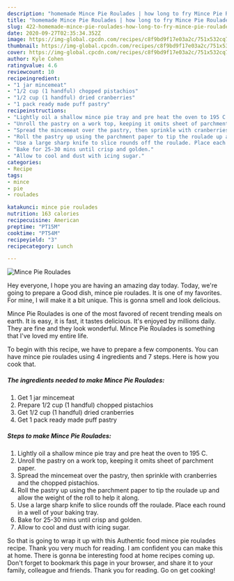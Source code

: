 ```yaml
---
description: "homemade Mince Pie Roulades | how long to fry Mince Pie Roulades"
title: "homemade Mince Pie Roulades | how long to fry Mince Pie Roulades"
slug: 422-homemade-mince-pie-roulades-how-long-to-fry-mince-pie-roulades
date: 2020-09-27T02:35:34.352Z
image: https://img-global.cpcdn.com/recipes/c8f9bd9f17e03a2c/751x532cq70/mince-pie-roulades-recipe-main-photo.jpg
thumbnail: https://img-global.cpcdn.com/recipes/c8f9bd9f17e03a2c/751x532cq70/mince-pie-roulades-recipe-main-photo.jpg
cover: https://img-global.cpcdn.com/recipes/c8f9bd9f17e03a2c/751x532cq70/mince-pie-roulades-recipe-main-photo.jpg
author: Kyle Cohen
ratingvalue: 4.6
reviewcount: 10
recipeingredient:
- "1 jar mincemeat"
- "1/2 cup (1 handful) chopped pistachios"
- "1/2 cup (1 handful) dried cranberries"
- "1 pack ready made puff pastry"
recipeinstructions:
- "Lightly oil a shallow mince pie tray and pre heat the oven to 195 C."
- "Unroll the pastry on a work top, keeping it omits sheet of parchment paper."
- "Spread the mincemeat over the pastry, then sprinkle with cranberries and the chopped pistachios."
- "Roll the pastry up using the parchment paper to tip the roulade up and allow the weight of the roll to help it along."
- "Use a large sharp knife to slice rounds off the roulade. Place each round in a well of your baking tray."
- "Bake for 25-30 mins until crisp and golden."
- "Allow to cool and dust with icing sugar."
categories:
- Recipe
tags:
- mince
- pie
- roulades

katakunci: mince pie roulades 
nutrition: 163 calories
recipecuisine: American
preptime: "PT15M"
cooktime: "PT54M"
recipeyield: "3"
recipecategory: Lunch

---
```



![Mince Pie Roulades](https://img-global.cpcdn.com/recipes/c8f9bd9f17e03a2c/751x532cq70/mince-pie-roulades-recipe-main-photo.jpg)

Hey everyone, I hope you are having an amazing day today. Today, we're going to prepare a Good dish, mince pie roulades. It is one of my favorites. For mine, I will make it a bit unique. This is gonna smell and look delicious.

Mince Pie Roulades is one of the most favored of recent trending meals on earth. It is easy, it is fast, it tastes delicious. It's enjoyed by millions daily. They are fine and they look wonderful. Mince Pie Roulades is something that I've loved my entire life.




To begin with this recipe, we have to prepare a few components. You can have mince pie roulades using 4 ingredients and 7 steps. Here is how you cook that.

<!--inarticleads1-->

##### The ingredients needed to make Mince Pie Roulades:

1. Get 1 jar mincemeat
1. Prepare 1/2 cup (1 handful) chopped pistachios
1. Get 1/2 cup (1 handful) dried cranberries
1. Get 1 pack ready made puff pastry




<!--inarticleads2-->

##### Steps to make Mince Pie Roulades:

1. Lightly oil a shallow mince pie tray and pre heat the oven to 195 C.
1. Unroll the pastry on a work top, keeping it omits sheet of parchment paper.
1. Spread the mincemeat over the pastry, then sprinkle with cranberries and the chopped pistachios.
1. Roll the pastry up using the parchment paper to tip the roulade up and allow the weight of the roll to help it along.
1. Use a large sharp knife to slice rounds off the roulade. Place each round in a well of your baking tray.
1. Bake for 25-30 mins until crisp and golden.
1. Allow to cool and dust with icing sugar.




So that is going to wrap it up with this Authentic food mince pie roulades recipe. Thank you very much for reading. I am confident you can make this at home. There is gonna be interesting food at home recipes coming up. Don't forget to bookmark this page in your browser, and share it to your family, colleague and friends. Thank you for reading. Go on get cooking!
